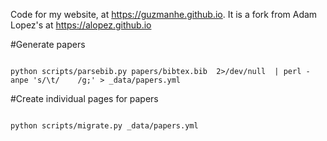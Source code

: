 Code for my website, at https://guzmanhe.github.io.
It is a fork from Adam Lopez's at https://alopez.github.io




#Generate papers

```

python scripts/parsebib.py papers/bibtex.bib  2>/dev/null  | perl -anpe 's/\t/    /g;' > _data/papers.yml

```

#Create individual pages for papers

```

python scripts/migrate.py _data/papers.yml  

```